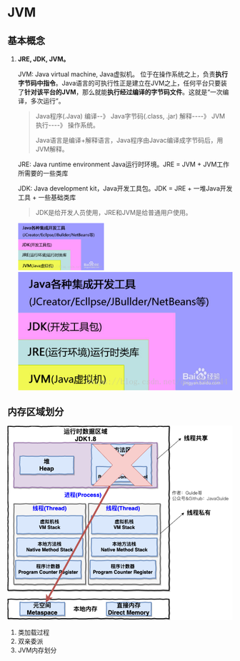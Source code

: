 # JVM

## 基本概念

1. **JRE, JDK, JVM。**

   JVM: Java virtual machine, Java虚拟机。 位于在操作系统之上，负责**执行 字节码中指令**。Java语言的可执行性正是建立在JVM之上，任何平台只要装了**针对该平台的JVM**，那么就能**执行经过编译的字节码文件**。这就是“一次编译，多次运行”。

   > Java程序(.Java)    编译--》 Java字节码(.class, .jar)    解释----》 JVM   执行----》 操作系统。
   >
   > Java语言是编译+解释语言，Java程序由Javac编译成字节码后，用JVM解释。

   JRE: Java runtime environment Java运行时环境。JRE =  JVM + JVM工作所需要的一些类库

   JDK: Java development kit，Java开发工具包。JDK = JRE + 一堆Java开发工具 + 一些基础类库

   > JDK是给开发人员使用，JRE和JVM是给普通用户使用。

   <img src = "./img/JDK层次结构图.png" width = 40% height = 40%>

   <img src = "./img/JDK层次结构图.png">

## 内存区域划分

<img src = "img\JVM内存区域划分.png">

1. 类加载过程
2. 双亲委派
3. JVM内存划分